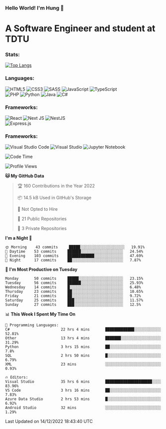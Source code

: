 ### Hello World! I'm Hung :wave:

# A Software Engineer and student at TDTU

### Stats:
[![Top Langs](https://github-readme-stats.vercel.app/api/top-langs/?username=Kuroo-nekoo&layout=compact)](https://github.com/anuraghazra/github-readme-stats)

### Languages:
![HTML5](https://img.shields.io/badge/html5-%23E34F26.svg?style=for-the-badge&logo=html5&logoColor=%23E34F26&color=white)
![CSS3](https://img.shields.io/badge/css3-%231572B6.svg?style=for-the-badge&logo=css3&logoColor=%231572B6&color=white)
![SASS](https://img.shields.io/badge/SASS-hotpink.svg?style=for-the-badge&logo=SASS&logoColor=hotpink&color=white)
![JavaScript](https://img.shields.io/badge/javascript-%23323330.svg?style=for-the-badge&logo=javascript&logoColor=%23F7DF1E)
![TypeScript](https://img.shields.io/badge/typescript-%23007ACC.svg?style=for-the-badge&logo=typescript&logoColor=%23007ACC&color=white)  
![PHP](https://img.shields.io/badge/php-%23777BB4.svg?style=for-the-badge&logo=php&logoColor=white)
![Python](https://img.shields.io/badge/python-3670A0?style=for-the-badge&logo=python&logoColor=ffdd54)
![Java](https://img.shields.io/badge/java-%23ED8B00.svg?style=for-the-badge&logo=java&logoColor=white)
![C#](https://img.shields.io/badge/c%23-%23239120.svg?style=for-the-badge&logo=c-sharp&logoColor=white)


### Frameworks:
![React](https://img.shields.io/badge/react-%2320232a.svg?style=for-the-badge&logo=react&logoColor=%%2361DAFB&color=white)
![Next JS](https://img.shields.io/badge/Next-black?style=for-the-badge&logo=next.js&logoColor=black&color=white)
![NestJS](https://img.shields.io/badge/nestjs-%23E0234E.svg?style=for-the-badge&logo=nestjs&logoColor=%23E0234E&color=white)  
![Express.js](https://img.shields.io/badge/express.js-%23404d59.svg?style=for-the-badge&logo=express&logoColor=%2361DAFB)

### Frameworks:
![Visual Studio Code](https://img.shields.io/badge/Visual%20Studio%20Code-0078d7.svg?style=for-the-badge&logo=visual-studio-code&logoColor=white)
![Visual Studio](https://img.shields.io/badge/Visual%20Studio-5C2D91.svg?style=for-the-badge&logo=visual-studio&logoColor=white)
![Jupyter Notebook](https://img.shields.io/badge/jupyter-%23FA0F00.svg?style=for-the-badge&logo=jupyter&logoColor=white)

<!--START_SECTION:waka-->
![Code Time](http://img.shields.io/badge/Code%20Time-190%20hrs%2045%20mins-blue)

![Profile Views](http://img.shields.io/badge/Profile%20Views-1-blue)

**🐱 My GitHub Data** 

> 🏆 160 Contributions in the Year 2022
 > 
> 📦 14.5 kB Used in GitHub's Storage 
 > 
> 🚫 Not Opted to Hire
 > 
> 📜 21 Public Repositories 
 > 
> 🔑 3 Private Repositories  
 > 
**I'm a Night 🦉** 

```text
🌞 Morning    43 commits     █████░░░░░░░░░░░░░░░░░░░░   19.91% 
🌆 Daytime    53 commits     ██████░░░░░░░░░░░░░░░░░░░   24.54% 
🌃 Evening    103 commits    ████████████░░░░░░░░░░░░░   47.69% 
🌙 Night      17 commits     ██░░░░░░░░░░░░░░░░░░░░░░░   7.87%

```
📅 **I'm Most Productive on Tuesday** 

```text
Monday       50 commits     █████░░░░░░░░░░░░░░░░░░░░   23.15% 
Tuesday      56 commits     ██████░░░░░░░░░░░░░░░░░░░   25.93% 
Wednesday    14 commits     █░░░░░░░░░░░░░░░░░░░░░░░░   6.48% 
Thursday     23 commits     ██░░░░░░░░░░░░░░░░░░░░░░░   10.65% 
Friday       21 commits     ██░░░░░░░░░░░░░░░░░░░░░░░   9.72% 
Saturday     25 commits     ███░░░░░░░░░░░░░░░░░░░░░░   11.57% 
Sunday       27 commits     ███░░░░░░░░░░░░░░░░░░░░░░   12.5%

```


📊 **This Week I Spent My Time On** 

```text
💬 Programming Languages: 
C#                       22 hrs 4 mins       █████████████░░░░░░░░░░░░   52.81% 
Other                    13 hrs 4 mins       ███████░░░░░░░░░░░░░░░░░░   31.29% 
Python                   3 hrs 15 mins       ██░░░░░░░░░░░░░░░░░░░░░░░   7.8% 
SQL                      2 hrs 50 mins       █░░░░░░░░░░░░░░░░░░░░░░░░   6.79% 
XML                      23 mins             ░░░░░░░░░░░░░░░░░░░░░░░░░   0.93%

🔥 Editors: 
Visual Studio            35 hrs 6 mins       █████████████████████░░░░   83.96% 
VS Code                  3 hrs 16 mins       ██░░░░░░░░░░░░░░░░░░░░░░░   7.83% 
Azure Data Studio        2 hrs 53 mins       █░░░░░░░░░░░░░░░░░░░░░░░░   6.92% 
Android Studio           32 mins             ░░░░░░░░░░░░░░░░░░░░░░░░░   1.29%

```


 Last Updated on 14/12/2022 18:43:40 UTC
<!--END_SECTION:waka-->
